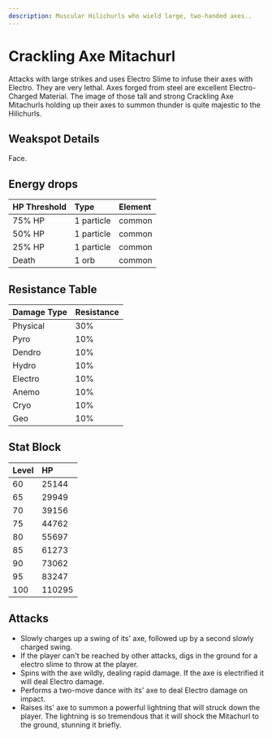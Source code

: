 ```yaml
---
description: Muscular Hilichurls who wield large, two-handed axes..
---
```


# Crackling Axe Mitachurl

Attacks with large strikes and uses Electro Slime to infuse their axes with Electro. They are very lethal. Axes forged from steel are excellent Electro-Charged Material. The image of those tall and strong Crackling Axe Mitachurls holding up their axes to summon thunder is quite majestic to the Hilichurls.

## Weakspot Details

Face.

## Energy drops

| HP Threshold | Type       | Element |
| :----------- | :--------- | :------ |
| 75% HP       | 1 particle | common  |
| 50% HP       | 1 particle | common  |
| 25% HP       | 1 particle | common  |
| Death        | 1 orb      | common  |

## Resistance Table

| Damage Type | Resistance |
| :---------- | :--------- |
| Physical    | 30%        |
| Pyro        | 10%        |
| Dendro      | 10%        |
| Hydro       | 10%        |
| Electro     | 10%        |
| Anemo       | 10%        |
| Cryo        | 10%        |
| Geo         | 10%        |

## Stat Block

| Level | HP     |
| :---- | :----- |
| 60    | 25144  |
| 65    | 29949  |
| 70    | 39156  |
| 75    | 44762  |
| 80    | 55697  |
| 85    | 61273  |
| 90    | 73062  |
| 95    | 83247  |
| 100   | 110295 |

## Attacks

* Slowly charges up a swing of its' axe, followed up by a second slowly charged swing.
* If the player can't be reached by other attacks, digs in the ground for a electro slime to throw at the player.
* Spins with the axe wildly, dealing rapid damage. If the axe is electrified it will deal Electro damage.
* Performs a two-move dance with its' axe to deal Electro damage on impact.
* Raises its' axe to summon a powerful lightning that will struck down the player. The lightning is so tremendous that it will shock the Mitachurl to the ground, stunning it briefly.
